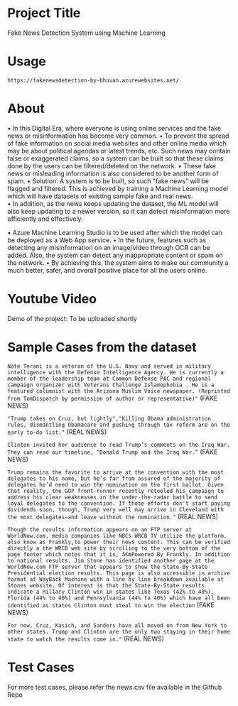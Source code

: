 # Project Title

Fake News Detection System using Machine Learning


# Usage

`https://fakenewsdetection-by-bhuvan.azurewebsites.net/`


# About

• In this Digital Era, where everyone is using online services and the fake news or misinformation has become very common. 
• To prevent the spread of fake information on social media websites and other online media which may be about political agendas or latest trends, etc. Such news may contain false or exaggerated claims, so a system can be built so that these claims done by the users can be filtered/deleted on the network.
• These fake news or misleading information is also considered to be another form of spam. 
• Solution: A system is to be built, so such "fake news" will be flagged and filtered. This is achieved by training a Machine Learning model which will have datasets of existing sample fake and real news.  
• In addition, as the news keeps updating the dataset, the ML model will also keep updating to a newer version, so it can detect misinformation more efficiently and effectively.

• Azure Machine Learning Studio is to be used after which the model can be deployed as a Web App service.
• In the future, features such as detecting any misinformation on an image/video through OCR can be added. Also, the system can detect any inappropriate content or spam on the network.
• By achieving this, the system aims to make our community a much better, safer, and overall positive place for all the users online.



# Youtube Video

Demo of the project: To be uploaded shortly


# Sample Cases from the dataset


`Nate Terani is a veteran of the U.S. Navy and served in military intelligence with the Defense Intelligence Agency. He is currently a member of the leadership team at Common Defense PAC and regional campaign organizer with Veterans Challenge Islamophobia . He is a featured columnist with the Arizona Muslim Voice newspaper. (Reprinted from TomDispatch by permission of author or representative)"`  (FAKE NEWS)

`"Trump takes on Cruz, but lightly","Killing Obama administration rules, dismantling Obamacare and pushing through tax reform are on the early to-do list."` (REAL NEWS)

`Clinton invited her audience to read Trump’s comments on the Iraq War. They can read our timeline, “Donald Trump and the Iraq War.”` (FAKE NEWS)

`Trump remains the favorite to arrive at the convention with the most delegates to his name, but he’s far from assured of the majority of delegates he’d need to win the nomination on the first ballot. Given that reality, the GOP front-runner recently retooled his campaign to address his clear weaknesses in the under-the-radar battle to send loyal delegates to the convention. If those efforts don't start paying dividends soon, though, Trump very well may arrive in Cleveland with the most delegates—and leave without the nomination."` (REAL NEWS)

`Though the results information appears on an FTP server at WorldNow.com, media companies like NBCs WRCB TV utilize the platform, also know as Frankly,to power their news content. This can be verified directly a the WRCB web site by scrolling to the very bottom of the page footer which notes that it is, â€œPowered By Frankly. In addition to national results, Jim Stone has identified another page at the WorldNow.com FTP server that appears to show the State-By-State Presidential election results. This page is also accessible in archive format at WayBack Machine with a line by line breakdown available at Stones website. Of interest is that the State-By-State results indicate a Hillary Clinton win in states like Texas (42% to 40%), Florida (44% to 40%) and Pennsylvania (44% to 40%) which have all been identified as states Clinton must steal to win the election`   (FAKE NEWS)

`For now, Cruz, Kasich, and Sanders have all moved on from New York to other states. Trump and Clinton are the only two staying in their home state to watch the results come in."` (REAL NEWS)



# Test Cases
For more test cases, please refer the news.csv file available in the Github Repo
